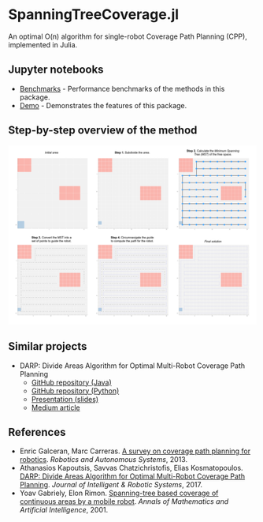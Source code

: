 # SpanningTreeCoverage.jl

An optimal O(n) algorithm for single-robot Coverage Path Planning (CPP), implemented in Julia.


## Jupyter notebooks

- [Benchmarks](https://nbviewer.org/github/ferrolho/SpanningTreeCoverage.jl/blob/main/notebooks/benchmarks.ipynb) - Performance benchmarks of the methods in this package.
- [Demo](https://nbviewer.org/github/ferrolho/SpanningTreeCoverage.jl/blob/main/notebooks/demo.ipynb) - Demonstrates the features of this package.


## Step-by-step overview of the method

![algorithm](./assets/algorithm.png)


## Similar projects

- DARP: Divide Areas Algorithm for Optimal Multi-Robot Coverage Path Planning
  - [GitHub repository (Java)](https://github.com/athakapo/DARP)
  - [GitHub repository (Python)](https://github.com/alice-st/DARP)
  - [Presentation (slides)](https://slideplayer.com/slide/14776514)
  - [Medium article](https://medium.com/@athanasios.kapoutsis/darp-divide-areas-algorithm-for-optimal-multi-robot-coverage-path-planning-2fed77b990a3)


## References

- Enric Galceran, Marc Carreras. [A survey on coverage path planning for robotics](https://doi.org/10.1016/j.robot.2013.09.004). *Robotics and Autonomous Systems*, 2013.
- Athanasios Kapoutsis, Savvas Chatzichristofis, Elias Kosmatopoulos. [DARP: Divide Areas Algorithm for Optimal Multi-Robot Coverage Path Planning](https://doi.org/10.1007/s10846-016-0461-x). *Journal of Intelligent & Robotic Systems*, 2017.
- Yoav Gabriely, Elon Rimon. [Spanning-tree based coverage of continuous areas by a mobile robot](https://doi.org/10.1023/A:1016610507833). *Annals of Mathematics and Artificial Intelligence*, 2001.
